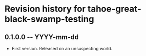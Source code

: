 # Revision history for tahoe-great-black-swamp-testing

## 0.1.0.0 -- YYYY-mm-dd

* First version. Released on an unsuspecting world.
